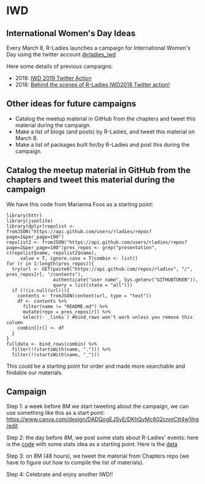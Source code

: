 # IWD
## International Women's Day Ideas
Every March 8, R-Ladies launches a campaign for International Women's Day using the twitter account [@rladies_iwd](https://twitter.com/rladies_iwd)

Here some details of previous campaigns:

* 2019: [IWD 2019 Twitter Action](https://blog.rladies.org/post/blog_iwdtwitter_2019/)
* 2018: [Behind the scenes of R-Ladies IWD2018 Twitter action!](https://blog.rladies.org/post/ideation_and_creation/)

## Other ideas for future campaigns

- Catalog the meetup material in GitHub from the chapters and tweet this material during the campaign.
- Make a list of blogs (and posts) by R-Ladies, and tweet this material on March 8.
- Make a list of packages built for/by R-Ladies and post this during the campaign.

## Catalog the meetup material in GitHub from the chapters and tweet this material during the campaign

We have this code from Marianna Foos as a starting point:

```
library(httr)
library(jsonlite)
library(dplyr)repolist <- fromJSON("https://api.github.com/users/rladies/repos?page=1&per_page=100")
repolist2 <- fromJSON("https://api.github.com/users/rladies/repos?page=2&per_page=100")pres_repos <- grep("presentation", c(repolist$name, repolist2$name),
     value = T, ignore.case = T)combin <- list()
for (r in 1:length(pres_repos)){
  try(url <- GET(paste0("https://api.github.com/repos/rladies", "/", pres_repos[r], "/contents"),
                 authenticate("user name", Sys.getenv("GITHUBTOKEN")),
                 query = list(state = "all")))
  if (!(is.null(url))){
    contents <- fromJSON(content(url, type = "text"))
    df <- contents %>%
      filter(name != "README.md") %>%
      mutate(repo = pres_repos[r]) %>%
      select(-`_links`) #bind_rows won't work unless you remove this column
    combin[[r]] <- df
  }
}
fulldata <- bind_rows(combin) %>%
  filter(!(startsWith(name, "."))) %>%
  filter(!(startsWith(name, "_")))
 ``` 
This could be a starting point for order and made more searchable and findable our materials.

## Campaign

Step 1: a week before 8M we start tweeting about the campaign, we can use something like this as a start point: https://www.canva.com/design/DADQogEJSyE/DKhQvMc602cnmCtt4w1jhg/edit

Step 2: the day before 8M, we post some stats about R-Ladies' events: here is the [code](https://github.com/rladies/IWD/blob/master/events.R) with some stats idea as a starting point. Here is the [data](https://github.com/rladies/IWD/blob/master/eventsRLadiesUntilJanuary2020.csv)

Step 3: on 8M (48 hours), we tweet the material from Chapters repo (we have to figure out how to compile the list of materials).

Step 4: Celebrate and enjoy another IWD!!
